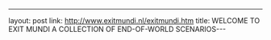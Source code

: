 ---
layout: post
link: http://www.exitmundi.nl/exitmundi.htm
title: WELCOME TO EXIT MUNDI  A COLLECTION OF END-OF-WORLD SCENARIOS---
